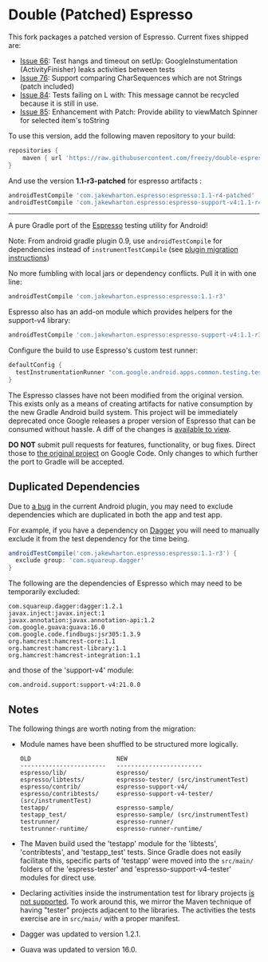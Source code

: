 Double (Patched) Espresso
===========================

This fork packages a patched version of Espresso. Current fixes shipped are:

* [Issue 66](https://code.google.com/p/android-test-kit/issues/detail?id=66): Test hangs and timeout on setUp: GoogleInstumentation (ActivityFinisher) leaks activities between tests
* [Issue 76](https://code.google.com/p/android-test-kit/issues/detail?id=76):	Support comparing CharSequences which are not Strings (patch included)
* [Issue 84](https://code.google.com/p/android-test-kit/issues/detail?id=84): Tests failing on L with: This message cannot be recycled because it is still in use.
* [Issue 85](https://code.google.com/p/android-test-kit/issues/detail?id=85): Enhancement with Patch: Provide ability to viewMatch Spinner for selected item's toString

To use this version, add the following maven repository to your build:
```groovy
repositories {
    maven { url 'https://raw.githubusercontent.com/freezy/double-espresso/maven-repo' }
}
```

And use the version __1.1-r3-patched__ for espresso artifacts :
```groovy
androidTestCompile 'com.jakewharton.espresso:espresso:1.1-r4-patched'
androidTestCompile 'com.jakewharton.espresso:espresso-support-v4:1.1-r4-patched'
```

*******************************************************************************

A pure Gradle port of the [Espresso][1] testing utility for Android!

Note: From android gradle plugin 0.9, use ``androidTestCompile`` for dependencies instead of ``instrumentTestCompile`` (see [plugin migration instructions][6])

No more fumbling with local jars or dependency conflicts. Pull it in with one line:
```groovy
androidTestCompile 'com.jakewharton.espresso:espresso:1.1-r3'
```
Espresso also has an add-on module which provides helpers for the support-v4 library:
```groovy
androidTestCompile 'com.jakewharton.espresso:espresso-support-v4:1.1-r3'
```

Configure the build to use Espresso's custom test runner:
```groovy
defaultConfig {
  testInstrumentationRunner "com.google.android.apps.common.testing.testrunner.GoogleInstrumentationTestRunner"
}
```

The Espresso classes have not been modified from the original version. This exists only as a means
of creating artifacts for native consumption by the new Gradle Android build system. This project
will be immediately deprecated once Google releases a proper version of Espresso that can be
consumed without hassle. A diff of the changes is [available to view][5].

**DO NOT** submit pull requests for features, functionality, or bug fixes. Direct those to
[the original project][1] on Google Code. Only changes to which further the port to Gradle will be
accepted.



Duplicated Dependencies
-----------------------

Due to [a bug][3] in the current Android plugin, you may need to exclude dependencies which are
duplicated in both the app and test app.

For example, if you have a dependency on [Dagger][4] you will need to manually exclude it from
the test dependency for the time being.
```groovy
androidTestCompile('com.jakewharton.espresso:espresso:1.1-r3') {
  exclude group: 'com.squareup.dagger'
}
```

The following are the dependencies of Espresso which may need to be temporarily excluded:
```
com.squareup.dagger:dagger:1.2.1
javax.inject:javax.inject:1
javax.annotation:javax.annotation-api:1.2
com.google.guava:guava:16.0
com.google.code.findbugs:jsr305:1.3.9
org.hamcrest:hamcrest-core:1.1
org.hamcrest:hamcrest-library:1.1
org.hamcrest:hamcrest-integration:1.1
```
and those of the 'support-v4' module:
```
com.android.support:support-v4:21.0.0
```



Notes
-----

The following things are worth noting from the migration:

 *  Module names have been shuffled to be structured more logically.

        OLD                        NEW
        ------------------------   ------------------------
        espresso/lib/              espresso/
        espresso/libtests/         espresso-tester/ (src/instrumentTest)
        espresso/contrib/          espresso-support-v4/
        espresso/contribtests/     espresso-support-v4-tester/ (src/instrumentTest)
        testapp/                   espresso-sample/
        testapp_test/              espresso-sample/ (src/instrumentTest)
        testrunner/                espresso-runner/
        testrunner-runtime/        espresso-runner-runtime/

 * The Maven build used the 'testapp' module for the 'libtests', 'contribtests', and 'testapp_test'
   tests. Since Gradle does not easily facilitate this, specific parts of 'testapp' were moved into
   the `src/main/` folders of the 'espress-tester' and 'espresso-support-v4-tester' modules for
   direct use.
 * Declaring activities inside the instrumentation test for library projects [is not supported][2].
   To work around this, we mirror the Maven technique of having "tester" projects adjacent to the
   libraries. The activities the tests exercise are in `src/main/` with a proper manifest.
 * Dagger was updated to version 1.2.1.
 * Guava was updated to version 16.0.






 [1]: https://code.google.com/p/android-test-kit/
 [2]: http://b.android.com/57819
 [3]: http://b.android.com/65445
 [4]: http://square.github.io/dagger
 [5]: https://github.com/JakeWharton/double-espresso/compare/master...gradle
 [6]: http://tools.android.com/tech-docs/new-build-system/migrating_to_09
